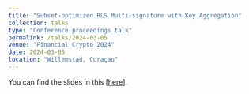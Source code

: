 ```yaml
---
title: "Subset-optimized BLS Multi-signature with Key Aggregation"
collection: talks
type: "Conference proceedings talk"
permalink: /talks/2024-03-05
venue: "Financial Crypto 2024"
date: 2024-03-05
location: "Willemstad, Curaçao"
---
```


You can find the slides in this <span class="small">[<a class="artifact-link" target="_blank" href="{{ base_path }}/files/FC24.pdf">here</a>]</span>.
